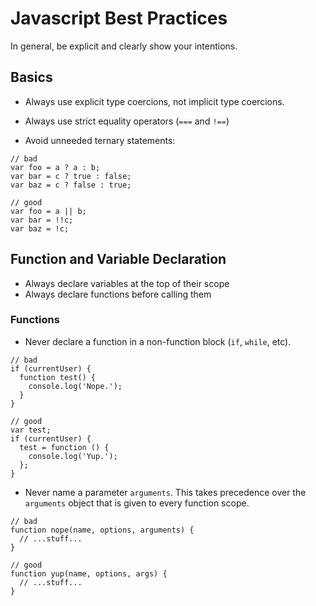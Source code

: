 # Javascript Best Practices

In general, be explicit and clearly show your intentions.

## Basics

* Always use explicit type coercions, not implicit type coercions.
* Always use strict equality operators (`===` and `!==`)

* Avoid unneeded ternary statements:
```
// bad
var foo = a ? a : b;
var bar = c ? true : false;
var baz = c ? false : true;

// good
var foo = a || b;
var bar = !!c;
var baz = !c;
```

## Function and Variable Declaration

* Always declare variables at the top of their scope
* Always declare functions before calling them

### Functions

* Never declare a function in a non-function block (`if`, `while`, etc).

```
// bad
if (currentUser) {
  function test() {
    console.log('Nope.');
  }
}

// good
var test;
if (currentUser) {
  test = function () {
    console.log('Yup.');
  };
}
```

* Never name a parameter `arguments`. This takes precedence over the `arguments` object that is given to every function scope.

```
// bad
function nope(name, options, arguments) {
  // ...stuff...
}

// good
function yup(name, options, args) {
  // ...stuff...
}
```